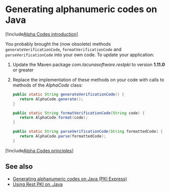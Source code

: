 ﻿# Generating alphanumeric codes on Java

[!include[Alpha Codes introduction](../../includes/alpha-codes-intro.md)]

You probably brought the (now obsolete) methods `generateVerificationCode`, `formatVerificationCode` and `parseVerificationCode`
into your own code. To update your application:

1. Update the Maven package *com.lacunasoftware.restpki* to version **1.11.0** or greater
1. Replace the implementation of these methods on your code with calls to methods of the *AlphaCode* class:

   ```java
   public static String generateVerificationCode() {
      return AlphaCode.generate();
   }
   
   public static String formatVerificationCode(String code) {
      return AlphaCode.format(code);
   }
   
   public static String parseVerificationCode(String formattedCode) {
      return AlphaCode.parse(formattedCode);
   }
   ```

[!include[Alpha Codes principles](../../includes/alpha-codes-principles.md)]

## See also

* [Generating alphanumeric codes on Java (PKI Express)](../../pki-express/java/alpha-codes.md)
* [Using Rest PKI on .Java](index.md)
